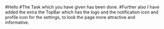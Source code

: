 #Hello 
#The Task which you have given has been done. #Further also I have added the extra the TopBar which has the logo and the notification icon and profile icon for the settings, to look the page more attractive and informative.
